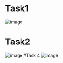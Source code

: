 # Task1
![image](https://github.com/user-attachments/assets/f614e0fb-4c19-4224-84b7-c70ac0543860)
# Task2
![image](https://github.com/user-attachments/assets/5aa0f7e6-4093-4e5b-9dcb-11d99dd3e0f1)
#Task 4
![image](https://github.com/user-attachments/assets/393c5a4a-e433-4653-bc71-75c6c474f30c)

